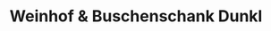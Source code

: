 ---
title: "Weinhof & Buschenschank Dunkl"
url: /straden/weinhof-und-buschenschank-dunkl/
shop: Wein
---